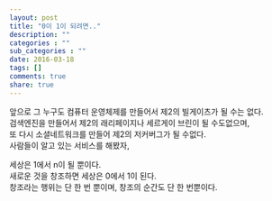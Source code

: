 ```yaml
---
layout: post
title: "0이 1이 되려면.."
description: ""
categories : ""
sub_categories : ""
date: 2016-03-18
tags: []
comments: true
share: true
---
```


앞으로 그 누구도 컴퓨터 운영체제를 만들어서 제2의 빌게이츠가 될 수는 없다.  
검색엔진을 만들어서 제2의 래리페이지나 세르게이 브린이 될 수도없으며,  
또 다시 소셜네트워크를 만들어 제2의 저커버그가 될 수없다.  
사람들이 알고 있는 서비스를 해봤자,  
  
세상은 1에서 n이 될 뿐이다.  
새로운 것을 창조하면 세상은 0에서 1이 된다.  
창조라는 행위는 단 한 번 뿐이며, 창조의 순간도 단 한 번뿐이다.

